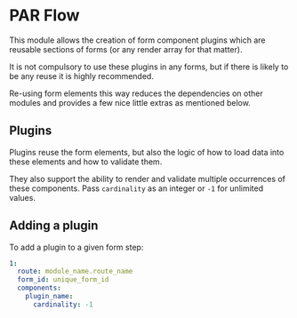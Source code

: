 # PAR Flow 
This module allows the creation of form component plugins which are reusable sections of forms (or any render array for that matter).

It is not compulsory to use these plugins in any forms, but if there is likely to be any reuse it is highly recommended.

Re-using form elements this way reduces the dependencies on other modules and provides a few nice little extras as mentioned below.

## Plugins
Plugins reuse the form elements, but also the logic of how to load data into these elements and how to validate them.

They also support the ability to render and validate multiple occurrences of these components. Pass `cardinality` as an integer or `-1` for unlimited values.

## Adding a plugin
To add a plugin to a given form step:
```yaml
1:
  route: module_name.route_name
  form_id: unique_form_id
  components:
    plugin_name:
      cardinality: -1
```
